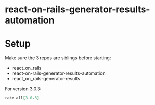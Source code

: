 # react-on-rails-generator-results-automation

# Setup

Make sure the 3 repos are siblings before starting:

* react_on_rails
* react-on-rails-generator-results-automation
* react_on_rails-generator-results


For version 3.0.3:

```ruby
rake all[3.0.3]
```
